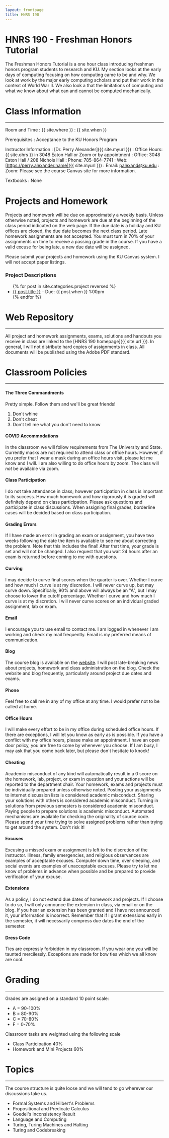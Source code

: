 ```yaml
---
layout: frontpage
title: HNRS 190
---
```


# HNRS 190 - Freshman Honors Tutorial

The Freshman Honors Tutorial is a one hour class introducing freshman
honors program students to research and KU.  My section looks at the
early days of computing focusing on how computing came to be and
why. We look at work by the major early computing scholars and put
their work in the context of World War II.  We also look a that the
limitations of computing and what we know about what can and cannot be
computed mechanically.

# Class Information

---- 

Room and Time
: {{ site.where }}
: {{ site.when }}

Prerequisites
: Acceptance to the KU Honors Program

Instructor Information
: [Dr. Perry Alexander]({{ site.myurl }})
: Office Hours: {{ site.ohrs }} in 3048 Eaton Hall or Zoom or by appointment
: Office: 3048 Eaton Hall / 208 Nichols Hall 
: Phone: 785-864-7741 
: Web: [https://perry.alexander.name]({{ site.myurl }})
: Email: <palexand@ku.edu>
: Zoom: Please see the course Canvas site for more information.

Textbooks
: None

# Projects and Homework

Projects and homework will be due on approximately a weekly
basis. Unless otherwise noted, projects and homework are due at the
beginning of the class period indicated on the web page.  If the due
date is a holiday and KU offices are closed, the due date becomes the
next class period.  Late homework assignments are not accepted.  You
must turn in 70% of your assignments on time to receive a passing
grade in the course.  If you have a valid excuse for being late, a new
due date will be assigned.

Please submit your projects and homework using the KU Canvas
system.  I will not accept paper listings.

### Project Descriptions

<ul>
{% for post in site.categories.project reversed %}
<li><a href="{{ site.baseurl }}{{ post.url }}">{{ post.title }}</a>
 - Due: {{ post.when }} 1:00pm</li>
{% endfor %}
</ul>

# Web Repository

---- 

All project and homework assignments, exams, solutions and handouts
you receive in class are linked to the [HNRS 190 homepage]({{ site.url
}}).  In 
general, I will not distribute hard copies of assignments in
class. All documents will be published using the Adobe PDF standard.

# Classroom Policies

---- 

#### The Three Commandments

Pretty simple.  Follow them and we'll be great friends!

1. Don't whine
1. Don't cheat
1. Don't tell me what you don't need to know

#### COVID Accommodations

In the classroom we will follow requirements from The University and
State.  Currently masks are not required to attend class or office
hours.  However, if you prefer that I wear a mask during an office
hours visit, please let me know and I will.  I am also willing to do
office hours by zoom.  The class will _not_ be available via zoom. 

#### Class Participation

I do not take attendance in class; however participation in class is important
to its success. How much homework and how rigorously it is graded will
definitely depend on class participation. Please ask questions and
participate in class discussions. When assigning final grades,
borderline cases will be decided based on class participation.

#### Grading Errors

If I have made an error in grading an exam or assignment, you have two
weeks following the date the item is available to see me about
correcting the problem. Note that this includes the final! After that
time, your grade is set and will not be changed. I also request that
you wait 24 hours after an exam is returned before coming to me with
questions.

#### Curving

I may decide to curve final scores when the quarter is over. Whether I
curve and how much I curve is at my discretion. I will never curve up,
but may curve down. Specifically, 90% and above will always be an "A",
but I may choose to lower the cutoff percentage. Whether I curve and
how much I curve is at my discretion. I will never curve scores on an
individual graded assignment, lab or exam. 

#### Email

I encourage you to use email to contact me. I am logged in whenever I
am working and check my mail frequently. Email is my preferred means
of communication. 

#### Blog

The course blog is available on the [website](blog.html). I will post
late-breaking news about projects, homework and class administration
on the blog. Check the website and blog frequently, particularly
around project due dates and exams. 

#### Phone

Feel free to call me in any of my office at any time. I would prefer
not to be called at home. 

#### Office Hours

I will make every effort to be in my office during scheduled office
hours. If there are exceptions, I will let you know as early as is
possible. If you have a conflict with my office hours, please make an
appointment. I have an open door policy, you are free to come by
whenever you choose. If I am busy, I may ask that you come back later,
but please don't hesitate to knock!

#### Cheating

Academic misconduct of any kind will automatically result in a 0 score
on the homework, lab, project, or exam in question and your actions
will be reported to the department chair. Your homework, exams and
projects must be individually prepared unless otherwise noted. Posting
your assignments to internet discussion lists is considered academic
misconduct. Sharing your solutions with others is considered academic
misconduct. Turning in solutions from previous semesters is considered
academic misconduct. Paying people to prepare solutions is academic
misconduct. Automated mechanisms are available for checking the
originality of source code. Please spend your time trying to solve
assigned problems rather than trying to get around the system. Don't
risk it!  

#### Excuses

Excusing a missed exam or assignment is left to the discretion of the
instructor. Illness, family emergencies, and religious observances are
examples of acceptable excuses. Computer down time, over sleeping, and
social events are examples of unacceptable excuses. Please try to let
me know of problems in advance when possible and be prepared to
provide verification of your excuse.  

#### Extensions

As a policy, I do not extend due dates of homework and projects. If I
choose to do so, I will only announce the extension in class, via
email or on the blog. If you hear an extension has been granted and I
have not announced it, your information is incorrect. Remember that if
I grant extensions early in the semester, it will necessarily compress
due dates the end of the semester.  

#### Dress Code

Ties are expressly forbidden in my classroom.  If you wear one you
will be taunted mercilessly.  Exceptions are made for bow ties which
we all know are cool. 

# Grading

---- 

Grades are assigned on a standard 10 point scale:

* A = 90-100%
* B = 80-90%
* C = 70-80%
* F = 0-70%

Classroom tasks are weighted using the following scale

* Class Participation 40%
* Homework and Mini Projects 60%

# Topics

---- 

The course structure is quite loose and we will tend to go wherever
our discussions take us.

* Formal Systems and Hilbert's Problems
* Propositional and Predicate Calculus
* Goedel's Inconsistency Result
* Language and Computing
* Turing, Turing Machines and Halting
* Turing and Codebreaking
